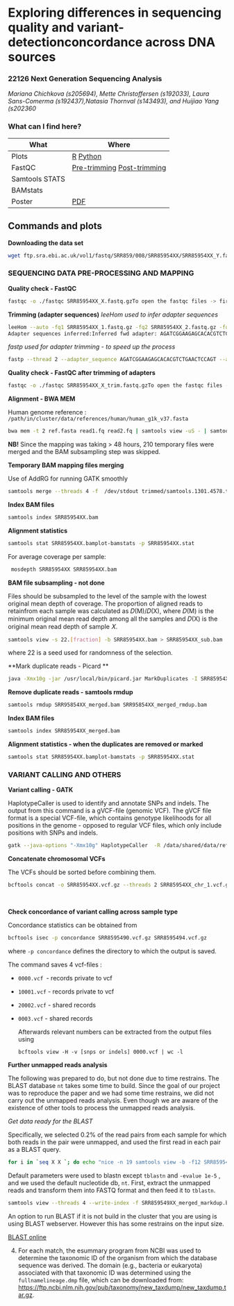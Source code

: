 # Exploring differences in sequencing quality and variant-detectionconcordance across DNA sources

### 22126 Next Generation Sequencing Analysis

*Mariana Chichkova (s205694), Mette Christoffersen (s192033), Laura Sans-Comerma (s192437),Natasia Thornval (s143493), and Huijiao Yang (s202360*



### What can I find here?

| What           | Where                              |
| -------------- | ---------------------------------- |
| Plots          | [R]()  [Python]()                  |
| FastQC         | [Pre-trimming]() [Post-trimming]() |
| Samtools STATS |                                    |
| BAMstats       |                                    |
| Poster         | [PDF]()                            |



## Commands and plots

**Downloading the data set**

```bash
wget ftp.sra.ebi.ac.uk/vol1/fastq/SRR859/008/SRR85954XX/SRR85954XX_Y.fastq.gz
```

### SEQUENCING DATA PRE-PROCESSING AND MAPPING

**Quality check - FastQC**

```bash
fastqc -o ./fastqc SRR85954XX_X.fastq.gzTo open the fastqc files -> firefox SRR85954XX_X_fastqc.htmld
```

**Trimming (adapter sequences)** 
*leeHom used to infer adapter sequences*

```bash
leeHom --auto -fq1 SRR85954XX_1.fastq.gz -fq2 SRR85954XX_2.fastq.gz -fqo SRR85954XX_trimmed
Adapter sequences inferred:Inferred fwd adapter: AGATCGGAAGAGCACACGTCTGAACTCCAGTInferred rev adapter: AGATCGGAAGAGCGTCGTGTAGGGAAAGAGT
```

*fastp used for adapter trimming - to speed up the process*

```bash
fastp --thread 2 --adapter_sequence AGATCGGAAGAGCACACGTCTGAACTCCAGT --adapter_sequence_r2 AGATCGGAAGAGCGTCGTGTAGGGAAAGAGT -i /data/shared/groups/group_7/data/SRR85954XX_1.fastq.gz -I /data/shared/groups/group_7/data/SRR85954XX_2.fastq.gz -o /data/shared/groups/group_7/data/trimmed/SRR85954XX_1_trim.fastq.gz -O /data/shared/groups/group_7/data/trimmed/SRR85954XX_2_trim.fastq.gz
```

**Quality check - FastQC after trimming of adapters**

```bash
fastqc -o ./fastqc SRR85954XX_X_trim.fastq.gzTo open the fastqc files -> firefox SRR85954XX_X_trim_fastqc.html
```

**Alignment - BWA MEM**

Human genome reference : `/path/in/cluster/data/references/human/human_g1k_v37.fasta`

```bash
bwa mem -t 2 ref.fasta read1.fq read2.fq | samtools view -uS - | samtools sort /dev/stdin > SRR85954XXXX_aln.bam
```

**NB!** Since the mapping was taking > 48 hours, 210 temporary files were merged and the BAM subsampling step was skipped. 

**Temporary BAM mapping files merging**

Use of AddRG for running GATK smoothly

```bash
samtools merge --threads 4 -f  /dev/stdout trimmed/samtools.1301.4578.tmp.0{000..210}.bam | /path/to/Software/libbam/addRG /dev/stdin SRR85954XX_merged.bam SRR85954XX
```

**Index BAM files**

```bash
samtools index SRR85954XX.bam
```

**Alignment statistics**

```bash
samtools stat SRR85954XX.bamplot-bamstats -p SRR85954XX.stat
```


For average coverage per sample: 

```bash
 mosdepth SRR85954XX SRR85954XX.bam
```

**BAM file subsampling - not done**

Files should be subsampled to the level of the sample with the lowest original mean depth of coverage. The proportion of aligned reads to retainfrom each sample was calculated as 𝐷(M)/𝐷(X), where 𝐷(M) is the minimum original mean read depth among all the samples and 𝐷(X) is the original mean read depth of sample 𝑋.

```bash
samtools view -s 22.[fraction] -b SRR85954XX.bam > SRR85954XX_sub.bam
```

where 22 is a seed used for randomness of the selection.

**Mark duplicate reads - Picard **

```bash
java -Xmx10g -jar /usr/local/bin/picard.jar MarkDuplicates -I SRR85954XX_merged.bam -M SRR85954XX_sub_markdup.metrics.txt -O SRR85954XX_sub_markdup.bam
```

**Remove duplicate reads - samtools rmdup**

```bash
samtools rmdup SRR95854XX_merged.bam SRR95854XX_merged_rmdup.bam
```

**Index BAM files**

```bash
samtools index SRR85954XX_merged.bam
```

**Alignment statistics - when the duplicates are removed or marked**

```bash
samtools stat SRR85954XX.bamplot-bamstats -p SRR85954XX.stat
```

### VARIANT CALLING AND OTHERS

**Variant calling - GATK**

HaplotypeCaller is used to identify and annotate SNPs and indels. The output from this command is a gVCF-file (genomic VCF). The gVCF file format is a special VCF-file, which contains genotype likelihoods for all positions in the genome - opposed to regular VCF files, which only include positions with SNPs and indels.

```bash
gatk --java-options "-Xmx10g" HaplotypeCaller  -R /data/shared/data/references/human/human_g1k_v37.fasta -I SRR85954XX_sub_markdup.bam -L 1 -O SRR85954XX.vcf.gz --dbsnp /data/shared/groups/group_7/data/databases/00-All.vcf.gz 
```

**Concatenate chromosomal VCFs**

The VCFs should be sorted before combining them.

```bash
bcftools concat -o SRR85954XX.vcf.gz --threads 2 SRR85954XX_chr_1.vcf.gz SRR85954XX_chr_2.vcf.gz SRR85954XX_chr_3.vcf.gz SRR85954XX_chr_4.vcf.gz SRR85954XX_chr_5.vcf.gz SRR85954XX_chr_6.vcf.gz SRR85954XX_chr_7.vcf.gz SRR85954XX_chr_8.vcf.gz SRR85954XX_chr_9.vcf.gz SRR85954XX_chr_10.vcf.gz SRR85954XX_chr_11.vcf.gz SRR85954XX_chr_12.vcf.gz SRR85954XX_chr_13.vcf.gz SRR85954XX_chr_14.vcf.gz SRR85954XX_chr_15.vcf.gz SRR85954XX_chr_16.vcf.gz SRR85954XX_chr_17.vcf.gz SRR85954XX_chr_18.vcf.gz SRR85954XX_chr_19.vcf.gz SRR85954XX_chr_20.vcf.gz SRR85954XX_chr_21.vcf.gz SRR85954XX_chr_22.vcf.gz
```



​	













**Check concordance of variant calling across sample type**

Concordance statistics can be obtained from

```bash
bcftools isec -p concordance SRR8595490.vcf.gz SRR8595494.vcf.gz
```

where `-p concordance` defines the directory to which the output is saved.

The command saves 4 vcf-files :

* `0000.vcf `- records private to vcf

* `10001.vcf` - records private to vcf

* `20002.vcf` - shared records

* `0003.vcf` - shared records

  

  Afterwards relevant numbers can be extracted from the output files using

  ```
  bcftools view -H -v [snps or indels] 0000.vcf | wc -l
  ```

  

**Further unmapped reads analysis**

The following was prepared to do, but not done due to time restrains. The BLAST database `nt`  takes some time to build. Since the goal of our project was to reproduce the paper and we had some time restrains, we did not carry out the unmapped reads analysis. Even though we are aware of the existence of other tools to process the unmapped reads analysis. 

*Get data ready for the BLAST*

Specifically, we selected 0.2% of the read pairs from each sample for which both reads in the pair were unmapped, and used the first read in each pair as a BLAST query. 

```bash
for i in `seq X X `; do echo "nice -n 19 samtools view -b -f12 SRR859549"$i"_merged_markdup.bam |  samtools view -b -s 20.0002 /dev/stdin > SRR859549"$i"_sub.bam"; done | parallel -j 20
```

Default parameters were used to blastn except `tblastn` and `-evalue 1e-5` , and we used the default nucleotide db, `nt`.  First, extract the unmapped reads and transform them into FASTQ format and then feed it to `tblastn`. 

```bash
samtools view --threads 4 --write-index -f SRR859549XX_merged_markdup.bam | awk '{printf(">%s/%s\n%s\n",$1,(and(int($2),0x40)?1:2),$10);}' |  tblastn -db nt -evalue 1e-5 -out SRR859549XX_blast.txt
```

An option to run BLAST if it is not build in the cluster that you are using is using BLAST webserver. However this has some restrains on the input size.

[BLAST online](https://blast.ncbi.nlm.nih.gov/Blast.cgi?PROGRAM=blastn&PAGE_TYPE=BlastSearch&LINK_LOC=blasthome)

4. For each match, the esummary program from NCBI was used to determine the taxonomic ID of the organism from which the database sequence was derived. The domain (e.g., bacteria or eukaryota) associated with that taxonomic ID was determined using the `fullnamelineage.dmp` file, which can be downloaded from: https://ftp.ncbi.nlm.nih.gov/pub/taxonomy/new_taxdump/new_taxdump.tar.gz. 



